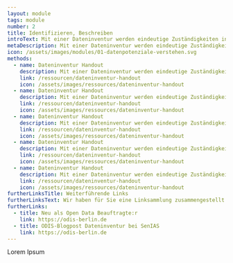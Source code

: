 ```yaml
---
layout: module
tags: module
number: 2
title: Identifizieren, Beschreiben
introText: Mit einer Dateninventur werden eindeutige Zuständigkeiten innerhalb der Behörde für Datensätze klar und transparent.Mit einer Dateninventur werden innerhalb der Behörde für Datensätze
metaDescription: Mit einer Dateninventur werden eindeutige Zuständigkeiten innerhalb der Behörde für Datensätze klar und transparent.
icon: /assets/images/modules/01-datenpotenziale-verstehen.svg
methods:
  - name: Dateninventur Handout
    description: Mit einer Dateninventur werden eindeutige Zuständigkeiten innerhalb der Behörde für Datensätze klar und transparent. Gegenüber anderen Behörden und Datenutzer:innen gibt es eine Ansprechperson, die Fragen zum Datensatz beanmtworten kann.
    link: /ressourcen/dateninventur-handout
    icon: /assets/images/ressources/dateninventur-handout
  - name: Dateninventur Handout
    description: Mit einer Dateninventur werden eindeutige Zuständigkeiten innerhalb der Behörde für Datensätze klar und transparent. Gegenüber anderen Behörden und Datenutzer:innen gibt es eine Ansprechperson, die Fragen zum Datensatz beanmtworten kann.
    link: /ressourcen/dateninventur-handout
    icon: /assets/images/ressources/dateninventur-handout
  - name: Dateninventur Handout
    description: Mit einer Dateninventur werden eindeutige Zuständigkeiten innerhalb der Behörde für Datensätze klar und transparent. Gegenüber anderen Behörden und Datenutzer:innen gibt es eine Ansprechperson, die Fragen zum Datensatz beanmtworten kann.
    link: /ressourcen/dateninventur-handout
    icon: /assets/images/ressources/dateninventur-handout
  - name: Dateninventur Handout
    description: Mit einer Dateninventur werden eindeutige Zuständigkeiten innerhalb der Behörde für Datensätze klar und transparent. Gegenüber anderen Behörden und Datenutzer:innen gibt es eine Ansprechperson, die Fragen zum Datensatz beanmtworten kann.
    link: /ressourcen/dateninventur-handout
    icon: /assets/images/ressources/dateninventur-handout
  - name: Dateninventur Handout
    description: Mit einer Dateninventur werden eindeutige Zuständigkeiten innerhalb der Behörde für Datensätze klar und transparent. Gegenüber anderen Behörden und Datenutzer:innen gibt es eine Ansprechperson, die Fragen zum Datensatz beanmtworten kann.
    link: /ressourcen/dateninventur-handout
    icon: /assets/images/ressources/dateninventur-handout
furtherLinksTitle: Weiterführende Links
furtherLinksText: Wir haben für Sie eine Linksammlung zusammengestellt. Die Links beziehen sich sowohl auf unsere ODIS-eigenen Inhalte als auch auf externe Angebote. Viel Erfolg beim Stöbern!
furtherLinks:
  - title: Neu als Open Data Beauftragte:r
    link: https://odis-berlin.de
  - title: ODIS-Blogpost Dateninventur bei SenIAS
    link: https://odis-berlin.de
---
```


Lorem Ipsum
